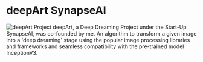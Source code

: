 # deepArt SynapseAI
![deepArt Project](https://github.com/forbiddenvelocity/deepArt-SynapseAI/assets/116059615/740aa9ff-7ed8-49a4-b4bf-56d0374a59d4)
deepArt, a Deep Dreaming Project under the Start-Up SynapseAI, was co-founded by me. An algorithm to transform a given image into a 'deep dreaming' stage using the popular image processing libraries and frameworks and seamless compatibility with the pre-trained model InceptionV3.
